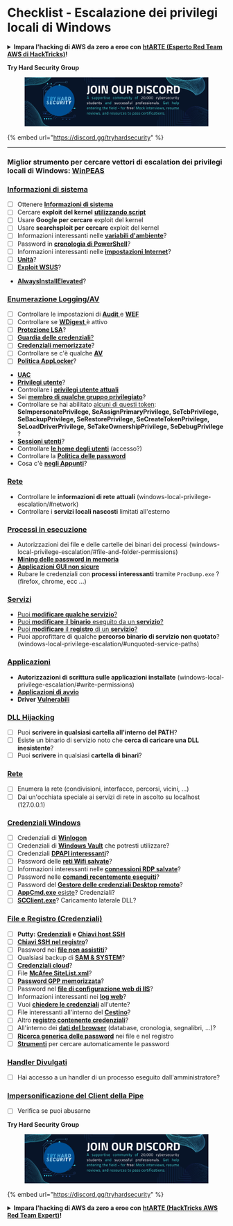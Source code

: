 # Checklist - Escalazione dei privilegi locali di Windows

<details>

<summary><strong>Impara l'hacking di AWS da zero a eroe con</strong> <a href="https://training.hacktricks.xyz/courses/arte"><strong>htARTE (Esperto Red Team AWS di HackTricks)</strong></a><strong>!</strong></summary>

Altri modi per supportare HackTricks:

* Se desideri vedere la tua **azienda pubblicizzata su HackTricks** o **scaricare HackTricks in PDF** Controlla i [**PIANI DI ABBONAMENTO**](https://github.com/sponsors/carlospolop)!
* Ottieni il [**merchandising ufficiale di PEASS & HackTricks**](https://peass.creator-spring.com)
* Scopri [**La Famiglia PEASS**](https://opensea.io/collection/the-peass-family), la nostra collezione di esclusive [**NFT**](https://opensea.io/collection/the-peass-family)
* **Unisciti al** 💬 [**gruppo Discord**](https://discord.gg/hRep4RUj7f) o al [**gruppo telegram**](https://t.me/peass) o **seguici** su **Twitter** 🐦 [**@carlospolopm**](https://twitter.com/hacktricks_live)**.**
* **Condividi i tuoi trucchi di hacking inviando PR a** [**HackTricks**](https://github.com/carlospolop/hacktricks) e [**HackTricks Cloud**](https://github.com/carlospolop/hacktricks-cloud) repos di github.

</details>

**Try Hard Security Group**

<figure><img src="/.gitbook/assets/telegram-cloud-document-1-5159108904864449420.jpg" alt=""><figcaption></figcaption></figure>

{% embed url="https://discord.gg/tryhardsecurity" %}

***

### **Miglior strumento per cercare vettori di escalation dei privilegi locali di Windows:** [**WinPEAS**](https://github.com/carlospolop/privilege-escalation-awesome-scripts-suite/tree/master/winPEAS)

### [Informazioni di sistema](windows-local-privilege-escalation/#system-info)

* [ ] Ottenere [**Informazioni di sistema**](windows-local-privilege-escalation/#system-info)
* [ ] Cercare **exploit del kernel** [**utilizzando script**](windows-local-privilege-escalation/#version-exploits)
* [ ] Usare **Google per cercare** exploit del kernel
* [ ] Usare **searchsploit per cercare** exploit del kernel
* [ ] Informazioni interessanti nelle [**variabili d'ambiente**](windows-local-privilege-escalation/#environment)?
* [ ] Password in [**cronologia di PowerShell**](windows-local-privilege-escalation/#powershell-history)?
* [ ] Informazioni interessanti nelle [**impostazioni Internet**](windows-local-privilege-escalation/#internet-settings)?
* [ ] [**Unità**](windows-local-privilege-escalation/#drives)?
* [ ] [**Exploit WSUS**](windows-local-privilege-escalation/#wsus)?
* [**AlwaysInstallElevated**](windows-local-privilege-escalation/#alwaysinstallelevated)?

### [Enumerazione Logging/AV](windows-local-privilege-escalation/#enumeration)

* [ ] Controllare le impostazioni di [**Audit** ](windows-local-privilege-escalation/#audit-settings)e [**WEF** ](windows-local-privilege-escalation/#wef)
* [ ] Controllare se [**WDigest** ](windows-local-privilege-escalation/#wdigest)è attivo
* [ ] [**Protezione LSA**](windows-local-privilege-escalation/#lsa-protection)?
* [ ] [**Guardia delle credenziali**](windows-local-privilege-escalation/#credentials-guard)[?](windows-local-privilege-escalation/#cached-credentials)
* [ ] [**Credenziali memorizzate**](windows-local-privilege-escalation/#cached-credentials)?
* [ ] Controllare se c'è qualche [**AV**](windows-av-bypass)
* [ ] [**Politica AppLocker**](authentication-credentials-uac-and-efs#applocker-policy)?
* [**UAC**](authentication-credentials-uac-and-efs/uac-user-account-control)
* [**Privilegi utente**](windows-local-privilege-escalation/#users-and-groups)?
* Controllare i [**privilegi utente attuali**](windows-local-privilege-escalation/#users-and-groups)
* Sei [**membro di qualche gruppo privilegiato**](windows-local-privilege-escalation/#privileged-groups)?
* Controllare se hai abilitato [alcuni di questi token](windows-local-privilege-escalation/#token-manipulation): **SeImpersonatePrivilege, SeAssignPrimaryPrivilege, SeTcbPrivilege, SeBackupPrivilege, SeRestorePrivilege, SeCreateTokenPrivilege, SeLoadDriverPrivilege, SeTakeOwnershipPrivilege, SeDebugPrivilege** ?
* [**Sessioni utenti**](windows-local-privilege-escalation/#logged-users-sessions)?
* Controllare [**le home degli utenti**](windows-local-privilege-escalation/#home-folders) (accesso?)
* Controllare la [**Politica delle password**](windows-local-privilege-escalation/#password-policy)
* Cosa c'è [**negli Appunti**](windows-local-privilege-escalation/#get-the-content-of-the-clipboard)?

### [Rete](windows-local-privilege-escalation/#network)

* Controllare le **informazioni di rete** **attuali** (windows-local-privilege-escalation/#network)
* Controllare i **servizi locali nascosti** limitati all'esterno

### [Processi in esecuzione](windows-local-privilege-escalation/#running-processes)

* Autorizzazioni dei file e delle cartelle dei binari dei processi (windows-local-privilege-escalation/#file-and-folder-permissions)
* [**Mining delle password in memoria**](windows-local-privilege-escalation/#memory-password-mining)
* [**Applicazioni GUI non sicure**](windows-local-privilege-escalation/#insecure-gui-apps)
* Rubare le credenziali con **processi interessanti** tramite `ProcDump.exe` ? (firefox, chrome, ecc ...)

### [Servizi](windows-local-privilege-escalation/#services)

* [Puoi **modificare qualche servizio**?](windows-local-privilege-escalation#permissions)
* [Puoi **modificare** il **binario** eseguito da un **servizio**?](windows-local-privilege-escalation/#modify-service-binary-path)
* [Puoi **modificare** il **registro** di un **servizio**?](windows-local-privilege-escalation/#services-registry-modify-permissions)
* Puoi approfittare di qualche **percorso binario di servizio non quotato**? (windows-local-privilege-escalation/#unquoted-service-paths)

### [**Applicazioni**](windows-local-privilege-escalation/#applications)

* **Autorizzazioni di scrittura sulle applicazioni installate** (windows-local-privilege-escalation/#write-permissions)
* [**Applicazioni di avvio**](windows-local-privilege-escalation/#run-at-startup)
* **Driver** [**Vulnerabili**](windows-local-privilege-escalation/#drivers)
### [DLL Hijacking](windows-local-privilege-escalation/#path-dll-hijacking)

* [ ] Puoi **scrivere in qualsiasi cartella all'interno del PATH**?
* [ ] Esiste un binario di servizio noto che **cerca di caricare una DLL inesistente**?
* [ ] Puoi **scrivere** in qualsiasi **cartella di binari**?

### [Rete](windows-local-privilege-escalation/#network)

* [ ] Enumera la rete (condivisioni, interfacce, percorsi, vicini, ...)
* [ ] Dai un'occhiata speciale ai servizi di rete in ascolto su localhost (127.0.0.1)

### [Credenziali Windows](windows-local-privilege-escalation/#windows-credentials)

* [ ] Credenziali di [**Winlogon**](windows-local-privilege-escalation/#winlogon-credentials)
* [ ] Credenziali di [**Windows Vault**](windows-local-privilege-escalation/#credentials-manager-windows-vault) che potresti utilizzare?
* [ ] Credenziali [**DPAPI interessanti**](windows-local-privilege-escalation/#dpapi)?
* [ ] Password delle [**reti Wifi salvate**](windows-local-privilege-escalation/#wifi)?
* [ ] Informazioni interessanti nelle [**connessioni RDP salvate**](windows-local-privilege-escalation/#saved-rdp-connections)?
* [ ] Password nelle [**comandi recentemente eseguiti**](windows-local-privilege-escalation/#recently-run-commands)?
* [ ] Password del [**Gestore delle credenziali Desktop remoto**](windows-local-privilege-escalation/#remote-desktop-credential-manager)?
* [ ] [**AppCmd.exe** esiste](windows-local-privilege-escalation/#appcmd-exe)? Credenziali?
* [ ] [**SCClient.exe**](windows-local-privilege-escalation/#scclient-sccm)? Caricamento laterale DLL?

### [File e Registro (Credenziali)](windows-local-privilege-escalation/#files-and-registry-credentials)

* [ ] **Putty:** [**Credenziali**](windows-local-privilege-escalation/#putty-creds) **e** [**Chiavi host SSH**](windows-local-privilege-escalation/#putty-ssh-host-keys)
* [ ] [**Chiavi SSH nel registro**](windows-local-privilege-escalation/#ssh-keys-in-registry)?
* [ ] Password nei [**file non assistiti**](windows-local-privilege-escalation/#unattended-files)?
* [ ] Qualsiasi backup di [**SAM & SYSTEM**](windows-local-privilege-escalation/#sam-and-system-backups)?
* [ ] [**Credenziali cloud**](windows-local-privilege-escalation/#cloud-credentials)?
* [ ] File [**McAfee SiteList.xml**](windows-local-privilege-escalation/#mcafee-sitelist.xml)?
* [ ] [**Password GPP memorizzata**](windows-local-privilege-escalation/#cached-gpp-pasword)?
* [ ] Password nel [**file di configurazione web di IIS**](windows-local-privilege-escalation/#iis-web-config)?
* [ ] Informazioni interessanti nei [**log web**](windows-local-privilege-escalation/#logs)?
* [ ] Vuoi [**chiedere le credenziali**](windows-local-privilege-escalation/#ask-for-credentials) all'utente?
* [ ] File interessanti all'interno del [**Cestino**](windows-local-privilege-escalation/#credentials-in-the-recyclebin)?
* [ ] Altro [**registro contenente credenziali**](windows-local-privilege-escalation/#inside-the-registry)?
* [ ] All'interno dei [**dati del browser**](windows-local-privilege-escalation/#browsers-history) (database, cronologia, segnalibri, ...)?
* [ ] [**Ricerca generica delle password**](windows-local-privilege-escalation/#generic-password-search-in-files-and-registry) nei file e nel registro
* [ ] [**Strumenti**](windows-local-privilege-escalation/#tools-that-search-for-passwords) per cercare automaticamente le password

### [Handler Divulgati](windows-local-privilege-escalation/#leaked-handlers)

* [ ] Hai accesso a un handler di un processo eseguito dall'amministratore?

### [Impersonificazione del Client della Pipe](windows-local-privilege-escalation/#named-pipe-client-impersonation)

* [ ] Verifica se puoi abusarne

**Try Hard Security Group**

<figure><img src="/.gitbook/assets/telegram-cloud-document-1-5159108904864449420.jpg" alt=""><figcaption></figcaption></figure>

{% embed url="https://discord.gg/tryhardsecurity" %}

<details>

<summary><strong>Impara l'hacking di AWS da zero a eroe con</strong> <a href="https://training.hacktricks.xyz/courses/arte"><strong>htARTE (HackTricks AWS Red Team Expert)</strong></a><strong>!</strong></summary>

Altri modi per supportare HackTricks:

* Se desideri vedere la tua **azienda pubblicizzata in HackTricks** o **scaricare HackTricks in PDF** Controlla i [**PIANI DI ABBONAMENTO**](https://github.com/sponsors/carlospolop)!
* Ottieni il [**merchandising ufficiale PEASS & HackTricks**](https://peass.creator-spring.com)
* Scopri [**The PEASS Family**](https://opensea.io/collection/the-peass-family), la nostra collezione di esclusivi [**NFT**](https://opensea.io/collection/the-peass-family)
* **Unisciti al** 💬 [**gruppo Discord**](https://discord.gg/hRep4RUj7f) o al [**gruppo telegram**](https://t.me/peass) o **seguici** su **Twitter** 🐦 [**@carlospolopm**](https://twitter.com/hacktricks_live)**.**
* **Condividi i tuoi trucchi di hacking inviando PR ai** [**HackTricks**](https://github.com/carlospolop/hacktricks) e [**HackTricks Cloud**](https://github.com/carlospolop/hacktricks-cloud) repository di Github.

</details>
